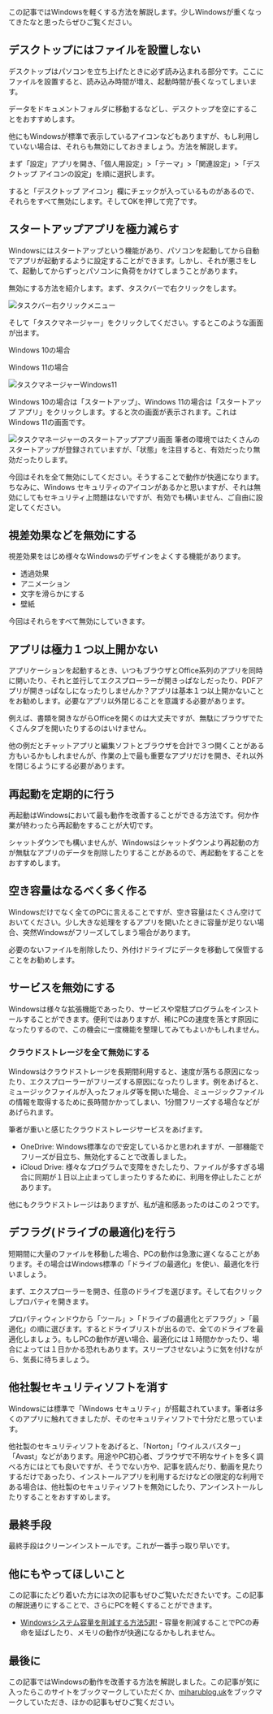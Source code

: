 この記事ではWindowsを軽くする方法を解説します。少しWindowsが重くなってきたなと思ったらぜひご覧ください。

## デスクトップにはファイルを設置しない
デスクトップはパソコンを立ち上げたときに必ず読み込まれる部分です。ここにファイルを設置すると、読み込み時間が増え、起動時間が長くなってしまいます。

データをドキュメントフォルダに移動するなどし、デスクトップを空にすることをおすすめします。

他にもWindowsが標準で表示しているアイコンなどもありますが、もし利用していない場合は、それらも無効にしておきましょう。方法を解説します。

まず「設定」アプリを開き、「個人用設定」>「テーマ」>「関連設定」>「デスクトップ アイコンの設定」を順に選択します。

すると「デスクトップ アイコン」欄にチェックが入っているものがあるので、それらをすべて無効にします。そしてOKを押して完了です。

## スタートアップアプリを極力減らす
Windowsにはスタートアップという機能があり、パソコンを起動してから自動でアプリが起動するように設定することができます。しかし、それが悪さをして、起動してからずっとパソコンに負荷をかけてしまうことがあります。

無効にする方法を紹介します。まず、タスクバーで右クリックをします。

![タスクバー右クリックメニュー](./1.png)

そして「タスクマネージャー」をクリックしてください。するとこのような画面が出ます。

Windows 10の場合

Windows 11の場合

![タスクマネージャーWindows11](./2.png)

Windows 10の場合は「スタートアップ」、Windows 11の場合は「スタートアップ アプリ」をクリックします。すると次の画面が表示されます。これはWindows 11の画面です。

![タスクマネージャーのスタートアップアプリ画面](./3.png)
筆者の環境ではたくさんのスタートアップが登録されていますが、「状態」を注目すると、有効だったり無効だったりします。

今回はそれを全て無効にしてください。そうすることで動作が快適になります。ちなみに、Windows セキュリティのアイコンがあるかと思いますが、それは無効にしてもセキュリティ上問題はないですが、有効でも構いません、ご自由に設定してください。

## 視差効果などを無効にする
視差効果をはじめ様々なWindowsのデザインをよくする機能があります。
- 透過効果
- アニメーション
- 文字を滑らかにする
- 壁紙

今回はそれらをすべて無効にしていきます。

## アプリは極力１つ以上開かない
アプリケーションを起動するとき、いつもブラウザとOffice系列のアプリを同時に開いたり、それと並行してエクスプローラーが開きっぱなしだったり、PDFアプリが開きっぱなしになったりしませんか？アプリは基本１つ以上開かないことをお勧めします。必要なアプリ以外閉じることを意識する必要があります。

例えば、書類を開きながらOfficeを開くのは大丈夫ですが、無駄にブラウザでたくさんタブを開いたりするのはいけません。

他の例だとチャットアプリと編集ソフトとブラウザを合計で３つ開くことがある方もいるかもしれませんが、作業の上で最も重要なアプリだけを開き、それ以外を閉じるようにする必要があります。

## 再起動を定期的に行う
再起動はWindowsにおいて最も動作を改善することができる方法です。何か作業が終わったら再起動をすることが大切です。

シャットダウンでも構いませんが、Windowsはシャットダウンより再起動の方が無駄なアプリのデータを削除したりすることがあるので、再起動をすることをおすすめします。

## 空き容量はなるべく多く作る
Windowsだけでなく全てのPCに言えることですが、空き容量はたくさん空けておいてください。少し大きな処理をするアプリを開いたときに容量が足りない場合、突然Windowsがフリーズしてしまう場合があります。

必要のないファイルを削除したり、外付けドライブにデータを移動して保管することをお勧めします。

## サービスを無効にする
Windowsは様々な拡張機能であったり、サービスや常駐プログラムをインストールすることができます。便利ではありますが、稀にPCの速度を落とす原因になったりするので、この機会に一度機能を整理してみてもよいかもしれません。

### クラウドストレージを全て無効にする
Windowsはクラウドストレージを長期間利用すると、速度が落ちる原因になったり、エクスプローラーがフリーズする原因になったりします。例をあげると、ミュージックファイルが入ったフォルダ等を開いた場合、ミュージックファイルの情報を取得するために長時間かかってしまい、1分間フリーズする場合などがあげられます。

筆者が重いと感じたクラウドストレージサービスをあげます。
- OneDrive: Windows標準なので安定しているかと思われますが、一部機能でフリーズが目立ち、無効化することで改善しました。
- iCloud Drive: 様々なプログラムで支障をきたしたり、ファイルが多すぎる場合に同期が１日以上止まってしまったりするために、利用を停止したことがあります。

他にもクラウドストレージはありますが、私が違和感あったのはこの２つです。

## デフラグ(ドライブの最適化)を行う
短期間に大量のファイルを移動した場合、PCの動作は急激に遅くなることがあります。その場合はWindows標準の「ドライブの最適化」を使い、最適化を行いましょう。

まず、エクスプローラーを開き、任意のドライブを選びます。そして右クリックしプロパティを開きます。

プロパティウィンドウから「ツール」>「ドライブの最適化とデフラグ」>「最適化」の順に選びます。するとドライブリストが出るので、全てのドライブを最適化しましょう。もしPCの動作が遅い場合、最適化には１時間かかったり、場合によっては１日かかる恐れもあります。スリープさせないように気を付けながら、気長に待ちましょう。

## 他社製セキュリティソフトを消す
Windowsには標準で「Windows セキュリティ」が搭載されています。筆者は多くのアプリに触れてきましたが、そのセキュリティソフトで十分だと思っています。

他社製のセキュリティソフトをあげると、「Norton」「ウイルスバスター」「Avast」などがあります。用途やPC初心者、ブラウザで不明なサイトを多く調べる方にはとても良いですが、そうでない方や、記事を読んだり、動画を見たりするだけであったり、インストールアプリを利用するだけなどの限定的な利用である場合は、他社製のセキュリティソフトを無効にしたり、アンインストールしたりすることをおすすめします。

## 最終手段
最終手段はクリーンインストールです。これが一番手っ取り早いです。

## 他にもやってほしいこと
この記事にたどり着いた方には次の記事もぜひご覧いただきたいです。この記事の解説通りにすることで、さらにPCを軽くすることができます。

- [Windowsシステム容量を削減する方法5選!](./htmlBlogSource/0.html) - 容量を削減することでPCの寿命を延ばしたり、メモリの動作が快適になるかもしれません。

## 最後に
この記事ではWindowsの動作を改善する方法を解説しました。この記事が気に入ったらこのサイトをブックマークしていただくか、[miharublog.uk](https://miharublog.uk)をブックマークしていただき、ほかの記事もぜひご覧ください。
